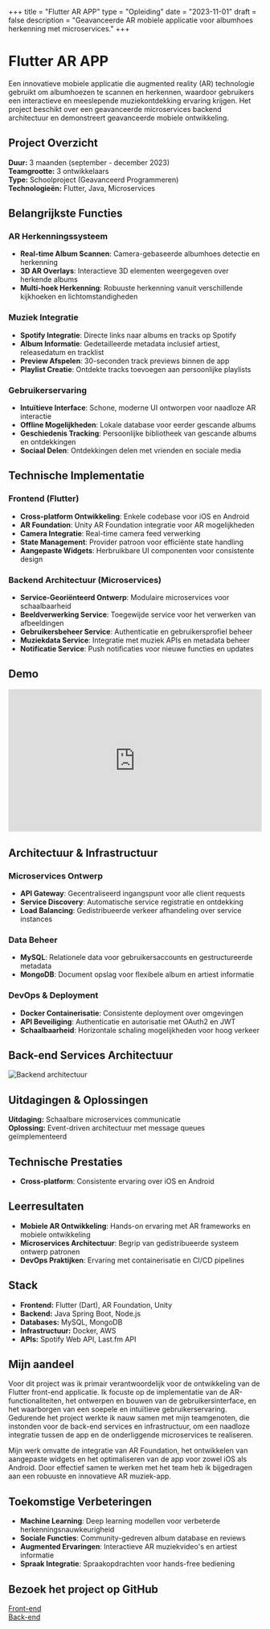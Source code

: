 +++
title = "Flutter AR APP"
type = "Opleiding"
date = "2023-11-01"
draft = false
description = "Geavanceerde AR mobiele applicatie voor albumhoes herkenning met microservices."
+++

# Flutter AR APP

Een innovatieve mobiele applicatie die augmented reality (AR) technologie gebruikt om albumhoezen te scannen en herkennen, waardoor gebruikers een interactieve en meeslepende muziekontdekking ervaring krijgen. Het project beschikt over een geavanceerde microservices backend architectuur en demonstreert geavanceerde mobiele ontwikkeling.

## Project Overzicht

**Duur:** 3 maanden (september - december 2023)  
**Teamgrootte:** 3 ontwikkelaars  
**Type:** Schoolproject (Geavanceerd Programmeren)  
**Technologieën:** Flutter, Java, Microservices

## Belangrijkste Functies

### AR Herkenningssysteem
- **Real-time Album Scannen**: Camera-gebaseerde albumhoes detectie en herkenning
- **3D AR Overlays**: Interactieve 3D elementen weergegeven over herkende albums
- **Multi-hoek Herkenning**: Robuuste herkenning vanuit verschillende kijkhoeken en lichtomstandigheden

### Muziek Integratie
- **Spotify Integratie**: Directe links naar albums en tracks op Spotify
- **Album Informatie**: Gedetailleerde metadata inclusief artiest, releasedatum en tracklist
- **Preview Afspelen**: 30-seconden track previews binnen de app
- **Playlist Creatie**: Ontdekte tracks toevoegen aan persoonlijke playlists

### Gebruikerservaring
- **Intuïtieve Interface**: Schone, moderne UI ontworpen voor naadloze AR interactie
- **Offline Mogelijkheden**: Lokale database voor eerder gescande albums
- **Geschiedenis Tracking**: Persoonlijke bibliotheek van gescande albums en ontdekkingen
- **Sociaal Delen**: Ontdekkingen delen met vrienden en sociale media

## Technische Implementatie

### Frontend (Flutter)
- **Cross-platform Ontwikkeling**: Enkele codebase voor iOS en Android
- **AR Foundation**: Unity AR Foundation integratie voor AR mogelijkheden
- **Camera Integratie**: Real-time camera feed verwerking
- **State Management**: Provider patroon voor efficiënte state handling
- **Aangepaste Widgets**: Herbruikbare UI componenten voor consistente design

### Backend Architectuur (Microservices)
- **Service-Georiënteerd Ontwerp**: Modulaire microservices voor schaalbaarheid
- **Beeldverwerking Service**: Toegewijde service voor het verwerken van afbeeldingen
- **Gebruikersbeheer Service**: Authenticatie en gebruikersprofiel beheer
- **Muziekdata Service**: Integratie met muziek APIs en metadata beheer
- **Notificatie Service**: Push notificaties voor nieuwe functies en updates


## Demo

<div style="position: relative; padding-bottom: 56.25%; height: 0; overflow: hidden; max-width: 100%; background: #000;">
    <iframe 
        src="https://www.youtube.com/embed/_TtoYqGPrBk" 
        title="Flutter AR App Demo" 
        frameborder="0" 
        allow="accelerometer; autoplay; clipboard-write; encrypted-media; gyroscope; picture-in-picture; web-share" 
        referrerpolicy="strict-origin-when-cross-origin" 
        allowfullscreen 
        style="position: absolute; top: 0; left: 0; width: 100%; height: 100%;">
    </iframe>
</div>

## Architectuur & Infrastructuur

### Microservices Ontwerp
- **API Gateway**: Gecentraliseerd ingangspunt voor alle client requests
- **Service Discovery**: Automatische service registratie en ontdekking
- **Load Balancing**: Gedistribueerde verkeer afhandeling over service instances

### Data Beheer
- **MySQL**: Relationele data voor gebruikersaccounts en gestructureerde metadata
- **MongoDB**: Document opslag voor flexibele album en artiest informatie

### DevOps & Deployment
- **Docker Containerisatie**: Consistente deployment over omgevingen
- **API Beveiliging**: Authenticatie en autorisatie met OAuth2 en JWT
- **Schaalbaarheid**: Horizontale schaling mogelijkheden voor hoog verkeer

## Back-end Services Architectuur
![Backend architectuur](/photos/backend_arapp.jpg)

## Uitdagingen & Oplossingen

**Uitdaging:** Schaalbare microservices communicatie  
**Oplossing:** Event-driven architectuur met message queues geïmplementeerd

## Technische Prestaties

- **Cross-platform**: Consistente ervaring over iOS en Android

## Leerresultaten

- **Mobiele AR Ontwikkeling**: Hands-on ervaring met AR frameworks en mobiele ontwikkeling
- **Microservices Architectuur**: Begrip van gedistribueerde systeem ontwerp patronen
- **DevOps Praktijken**: Ervaring met containerisatie en CI/CD pipelines

## Stack
- **Frontend:** Flutter (Dart), AR Foundation, Unity
- **Backend:** Java Spring Boot, Node.js
- **Databases:** MySQL, MongoDB
- **Infrastructuur:** Docker, AWS
- **APIs:** Spotify Web API, Last.fm API

## Mijn aandeel

Voor dit project was ik primair verantwoordelijk voor de ontwikkeling van de Flutter front-end applicatie. Ik focuste op de implementatie van de AR-functionaliteiten, het ontwerpen en bouwen van de gebruikersinterface, en het waarborgen van een soepele en intuïtieve gebruikerservaring. Gedurende het project werkte ik nauw samen met mijn teamgenoten, die instonden voor de back-end services en infrastructuur, om een naadloze integratie tussen de app en de onderliggende microservices te realiseren.

Mijn werk omvatte de integratie van AR Foundation, het ontwikkelen van aangepaste widgets en het optimaliseren van de app voor zowel iOS als Android. Door effectief samen te werken met het team heb ik bijgedragen aan een robuuste en innovatieve AR muziek-app.

## Toekomstige Verbeteringen

- **Machine Learning**: Deep learning modellen voor verbeterde herkenningsnauwkeurigheid
- **Sociale Functies**: Community-gedreven album database en reviews
- **Augmented Ervaringen**: Interactieve AR muziekvideo's en artiest informatie
- **Spraak Integratie**: Spraakopdrachten voor hands-free bediening

## Bezoek het project op GitHub
[Front-end](https://github.com/r0831281/APFront)  
[Back-end](https://github.com/maartenwilloque/APBack)
